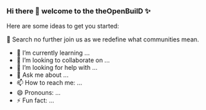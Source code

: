 ### Hi there 👋 welcome to the **theOpenBuilD** ✨

Here are some ideas to get you started:

🔭 Search no further join us as we redefine what communities mean.
- 🌱 I’m currently learning ...
- 👯 I’m looking to collaborate on ...
- 🤔 I’m looking for help with ...
- 💬 Ask me about ...
- 📫 How to reach me: ...
- 😄 Pronouns: ...
- ⚡ Fun fact: ...
